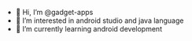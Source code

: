 - 👋 Hi, I’m @gadget-apps
- 👀 I’m interested in android studio and java language
- 🌱 I’m currently learning android development

<!---
gadget-apps/gadget-apps is a ✨ special ✨ repository because its `README.md` (this file) appears on your GitHub profile.
You can click the Preview link to take a look at your changes.
--->
